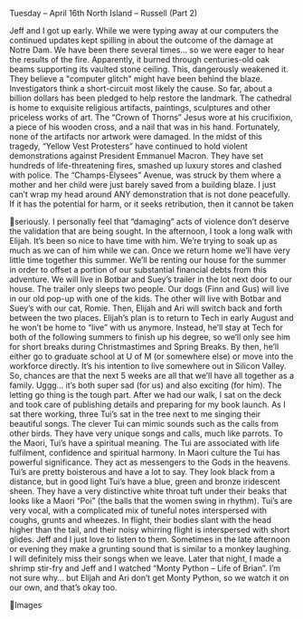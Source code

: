 Tuesday – April 16th
North Island – Russell
(Part 2)

Jeff and I got up early. While we were typing away at our computers the
continued updates kept spilling in about the outcome of the damage at Notre
Dam. We have been there several times… so we were eager to hear the results
of the fire.
Apparently, it burned through centuries-old oak beams supporting its vaulted
stone ceiling. This, dangerously weakened it. They believe a "computer glitch"
might have been behind the blaze. Investigators think a short-circuit most likely
the cause.
So far, about a billion dollars has been pledged to help restore the landmark.
The cathedral is home to exquisite religious artifacts, paintings, sculptures and
other priceless works of art. The “Crown of Thorns” Jesus wore at his crucifixion, a
piece of his wooden cross, and a nail that was in his hand. Fortunately, none of
the artifacts nor artwork were damaged.
In the midst of this tragedy, “Yellow Vest Protesters” have continued to hold
violent demonstrations against President Emmanuel Macron. They have set
hundreds of life-threatening fires, smashed up luxury stores and clashed with
police. The “Champs-Elysees” Avenue, was struck by them where a mother and
her child were just barely saved from a building blaze.
I just can’t wrap my head around ANY demonstration that is not done peacefully.
If it has the potential for harm, or it seeks retribution, then it cannot be taken

seriously. I personally feel that “damaging” acts of violence don’t deserve the
validation that are being sought.
In the afternoon, I took a long walk with Elijah. It’s been so nice to have time with
him. We’re trying to soak up as much as we can of him while we can. Once we
return home we’ll have very little time together this summer. We’ll be renting our
house for the summer in order to offset a portion of our substantial financial debts
from this adventure. We will live in Botbar and Suey’s trailer in the lot next door to
our house. The trailer only sleeps two people. Our dogs (Finn and Gus) will live in
our old pop-up with one of the kids. The other will live with Botbar and Suey’s
with our cat, Romie. Then, Elijah and Ari will switch back and forth between the
two places. Elijah’s plan is to return to Tech in early August and he won’t be home
to “live” with us anymore. Instead, he’ll stay at Tech for both of the following
summers to finish up his degree, so we’ll only see him for short breaks during
Christmastimes and Spring Breaks. By then, he’ll either go to graduate school at
U of M (or somewhere else) or move into the workforce directly. It’s his intention
to live somewhere out in Silicon Valley. So, chances are that the next 5 weeks
are all that we’ll have all together as a family. Uggg… it’s both super sad (for us)
and also exciting (for him). The letting go thing is the tough part.
After we had our walk, I sat on the deck and took care of publishing details and
preparing for my book launch. As I sat there working, three Tui’s sat in the tree
next to me singing their beautiful songs. The clever Tui can mimic sounds such as
the calls from other birds. They have very unique songs and calls, much like
parrots. To the Maori, Tui’s have a spiritual meaning. The Tui are associated with
life fulfilment, confidence and spiritual harmony. In Maori culture the Tui
has powerful significance. They act as messengers to the Gods in the heavens.
Tui’s are pretty boisterous and have a lot to say. They look black from a distance,
but in good light Tui’s have a blue, green and bronze iridescent sheen. They
have a very distinctive white throat tuft under their beaks that looks like a Maori
“Poi” (the balls that the women swing in rhythm). Tui’s are very vocal, with a
complicated mix of tuneful notes interspersed with coughs, grunts and wheezes.
In flight, their bodies slant with the head higher than the tail, and their noisy
whirring flight is interspersed with short glides. Jeff and I just love to listen to them.
Sometimes in the late afternoon or evening they make a grunting sound that is
similar to a monkey laughing. I will definitely miss their songs when we leave.
Later that night, I made a shrimp stir-fry and Jeff and I watched “Monty Python –
Life of Brian”. I’m not sure why… but Elijah and Ari don’t get Monty Python, so
we watch it on our own, and that’s okay too.

Images

